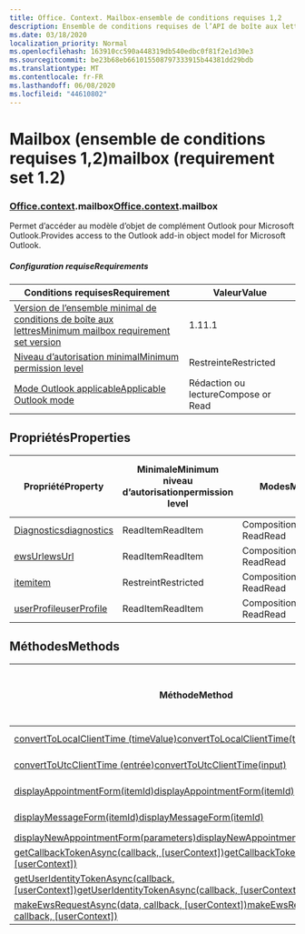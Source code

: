 ```yaml
---
title: Office. Context. Mailbox-ensemble de conditions requises 1,2
description: Ensemble de conditions requises de l’API de boîte aux lettres Outlook 1,2 du modèle objet boîte aux lettres.
ms.date: 03/18/2020
localization_priority: Normal
ms.openlocfilehash: 163910cc590a448319db540edbc0f81f2e1d30e3
ms.sourcegitcommit: be23b68eb661015508797333915b44381dd29bdb
ms.translationtype: MT
ms.contentlocale: fr-FR
ms.lasthandoff: 06/08/2020
ms.locfileid: "44610802"
---
```

# <a name="mailbox-requirement-set-12"></a><span data-ttu-id="543f5-103">Mailbox (ensemble de conditions requises 1,2)</span><span class="sxs-lookup"><span data-stu-id="543f5-103">mailbox (requirement set 1.2)</span></span>

### <a name="officecontextmailbox"></a><span data-ttu-id="543f5-104">[Office](office.md)[.context](office.context.md).mailbox</span><span class="sxs-lookup"><span data-stu-id="543f5-104">[Office](office.md)[.context](office.context.md).mailbox</span></span>

<span data-ttu-id="543f5-105">Permet d’accéder au modèle d’objet de complément Outlook pour Microsoft Outlook.</span><span class="sxs-lookup"><span data-stu-id="543f5-105">Provides access to the Outlook add-in object model for Microsoft Outlook.</span></span>

##### <a name="requirements"></a><span data-ttu-id="543f5-106">Configuration requise</span><span class="sxs-lookup"><span data-stu-id="543f5-106">Requirements</span></span>

|<span data-ttu-id="543f5-107">Conditions requises</span><span class="sxs-lookup"><span data-stu-id="543f5-107">Requirement</span></span>| <span data-ttu-id="543f5-108">Valeur</span><span class="sxs-lookup"><span data-stu-id="543f5-108">Value</span></span>|
|---|---|
|[<span data-ttu-id="543f5-109">Version de l’ensemble minimal de conditions de boîte aux lettres</span><span class="sxs-lookup"><span data-stu-id="543f5-109">Minimum mailbox requirement set version</span></span>](../../requirement-sets/outlook-api-requirement-sets.md)| <span data-ttu-id="543f5-110">1.1</span><span class="sxs-lookup"><span data-stu-id="543f5-110">1.1</span></span>|
|[<span data-ttu-id="543f5-111">Niveau d’autorisation minimal</span><span class="sxs-lookup"><span data-stu-id="543f5-111">Minimum permission level</span></span>](../../../outlook/understanding-outlook-add-in-permissions.md)| <span data-ttu-id="543f5-112">Restreinte</span><span class="sxs-lookup"><span data-stu-id="543f5-112">Restricted</span></span>|
|[<span data-ttu-id="543f5-113">Mode Outlook applicable</span><span class="sxs-lookup"><span data-stu-id="543f5-113">Applicable Outlook mode</span></span>](../../../outlook/outlook-add-ins-overview.md#extension-points)| <span data-ttu-id="543f5-114">Rédaction ou lecture</span><span class="sxs-lookup"><span data-stu-id="543f5-114">Compose or Read</span></span>|

## <a name="properties"></a><span data-ttu-id="543f5-115">Propriétés</span><span class="sxs-lookup"><span data-stu-id="543f5-115">Properties</span></span>

| <span data-ttu-id="543f5-116">Propriété</span><span class="sxs-lookup"><span data-stu-id="543f5-116">Property</span></span> | <span data-ttu-id="543f5-117">Minimale</span><span class="sxs-lookup"><span data-stu-id="543f5-117">Minimum</span></span><br><span data-ttu-id="543f5-118">niveau d’autorisation</span><span class="sxs-lookup"><span data-stu-id="543f5-118">permission level</span></span> | <span data-ttu-id="543f5-119">Modes</span><span class="sxs-lookup"><span data-stu-id="543f5-119">Modes</span></span> | <span data-ttu-id="543f5-120">Type de retour</span><span class="sxs-lookup"><span data-stu-id="543f5-120">Return type</span></span> | <span data-ttu-id="543f5-121">Minimale</span><span class="sxs-lookup"><span data-stu-id="543f5-121">Minimum</span></span><br><span data-ttu-id="543f5-122">ensemble de conditions requises</span><span class="sxs-lookup"><span data-stu-id="543f5-122">requirement set</span></span> |
|---|---|---|---|:---:|
| [<span data-ttu-id="543f5-123">Diagnostics</span><span class="sxs-lookup"><span data-stu-id="543f5-123">diagnostics</span></span>](/javascript/api/outlook/office.mailbox?view=outlook-js-1.2#diagnostics) | <span data-ttu-id="543f5-124">ReadItem</span><span class="sxs-lookup"><span data-stu-id="543f5-124">ReadItem</span></span> | <span data-ttu-id="543f5-125">Composition</span><span class="sxs-lookup"><span data-stu-id="543f5-125">Compose</span></span><br><span data-ttu-id="543f5-126">Read</span><span class="sxs-lookup"><span data-stu-id="543f5-126">Read</span></span> | [<span data-ttu-id="543f5-127">Diagnostics</span><span class="sxs-lookup"><span data-stu-id="543f5-127">Diagnostics</span></span>](/javascript/api/outlook/office.diagnostics?view=outlook-js-1.2) | [<span data-ttu-id="543f5-128">1.1</span><span class="sxs-lookup"><span data-stu-id="543f5-128">1.1</span></span>](../requirement-set-1.1/outlook-requirement-set-1.1.md) |
| [<span data-ttu-id="543f5-129">ewsUrl</span><span class="sxs-lookup"><span data-stu-id="543f5-129">ewsUrl</span></span>](/javascript/api/outlook/office.mailbox?view=outlook-js-1.2#ewsurl) | <span data-ttu-id="543f5-130">ReadItem</span><span class="sxs-lookup"><span data-stu-id="543f5-130">ReadItem</span></span> | <span data-ttu-id="543f5-131">Composition</span><span class="sxs-lookup"><span data-stu-id="543f5-131">Compose</span></span><br><span data-ttu-id="543f5-132">Read</span><span class="sxs-lookup"><span data-stu-id="543f5-132">Read</span></span> | <span data-ttu-id="543f5-133">String</span><span class="sxs-lookup"><span data-stu-id="543f5-133">String</span></span> | [<span data-ttu-id="543f5-134">1.1</span><span class="sxs-lookup"><span data-stu-id="543f5-134">1.1</span></span>](../requirement-set-1.1/outlook-requirement-set-1.1.md) |
| [<span data-ttu-id="543f5-135">item</span><span class="sxs-lookup"><span data-stu-id="543f5-135">item</span></span>](office.context.mailbox.item.md) | <span data-ttu-id="543f5-136">Restreint</span><span class="sxs-lookup"><span data-stu-id="543f5-136">Restricted</span></span> | <span data-ttu-id="543f5-137">Composition</span><span class="sxs-lookup"><span data-stu-id="543f5-137">Compose</span></span><br><span data-ttu-id="543f5-138">Read</span><span class="sxs-lookup"><span data-stu-id="543f5-138">Read</span></span> | [<span data-ttu-id="543f5-139">Élément</span><span class="sxs-lookup"><span data-stu-id="543f5-139">Item</span></span>](/javascript/api/outlook/office.item?view=outlook-js-1.2) | [<span data-ttu-id="543f5-140">1.1</span><span class="sxs-lookup"><span data-stu-id="543f5-140">1.1</span></span>](../requirement-set-1.1/outlook-requirement-set-1.1.md) |
| [<span data-ttu-id="543f5-141">userProfile</span><span class="sxs-lookup"><span data-stu-id="543f5-141">userProfile</span></span>](/javascript/api/outlook/office.mailbox?view=outlook-js-1.2#userprofile) | <span data-ttu-id="543f5-142">ReadItem</span><span class="sxs-lookup"><span data-stu-id="543f5-142">ReadItem</span></span> | <span data-ttu-id="543f5-143">Composition</span><span class="sxs-lookup"><span data-stu-id="543f5-143">Compose</span></span><br><span data-ttu-id="543f5-144">Read</span><span class="sxs-lookup"><span data-stu-id="543f5-144">Read</span></span> | [<span data-ttu-id="543f5-145">Profil</span><span class="sxs-lookup"><span data-stu-id="543f5-145">UserProfile</span></span>](/javascript/api/outlook/office.userprofile?view=outlook-js-1.2) | [<span data-ttu-id="543f5-146">1.1</span><span class="sxs-lookup"><span data-stu-id="543f5-146">1.1</span></span>](../requirement-set-1.1/outlook-requirement-set-1.1.md) |

## <a name="methods"></a><span data-ttu-id="543f5-147">Méthodes</span><span class="sxs-lookup"><span data-stu-id="543f5-147">Methods</span></span>

| <span data-ttu-id="543f5-148">Méthode</span><span class="sxs-lookup"><span data-stu-id="543f5-148">Method</span></span> | <span data-ttu-id="543f5-149">Minimale</span><span class="sxs-lookup"><span data-stu-id="543f5-149">Minimum</span></span><br><span data-ttu-id="543f5-150">niveau d’autorisation</span><span class="sxs-lookup"><span data-stu-id="543f5-150">permission level</span></span> | <span data-ttu-id="543f5-151">Modes</span><span class="sxs-lookup"><span data-stu-id="543f5-151">Modes</span></span> | <span data-ttu-id="543f5-152">Minimale</span><span class="sxs-lookup"><span data-stu-id="543f5-152">Minimum</span></span><br><span data-ttu-id="543f5-153">ensemble de conditions requises</span><span class="sxs-lookup"><span data-stu-id="543f5-153">requirement set</span></span> |
|---|---|---|:---:|
| [<span data-ttu-id="543f5-154">convertToLocalClientTime (timeValue)</span><span class="sxs-lookup"><span data-stu-id="543f5-154">convertToLocalClientTime(timeValue)</span></span>](/javascript/api/outlook/office.mailbox?view=outlook-js-1.2#converttolocalclienttime-timevalue-) | <span data-ttu-id="543f5-155">ReadItem</span><span class="sxs-lookup"><span data-stu-id="543f5-155">ReadItem</span></span> | <span data-ttu-id="543f5-156">Composition</span><span class="sxs-lookup"><span data-stu-id="543f5-156">Compose</span></span><br><span data-ttu-id="543f5-157">Read</span><span class="sxs-lookup"><span data-stu-id="543f5-157">Read</span></span> | [<span data-ttu-id="543f5-158">1.1</span><span class="sxs-lookup"><span data-stu-id="543f5-158">1.1</span></span>](../requirement-set-1.1/outlook-requirement-set-1.1.md) |
| [<span data-ttu-id="543f5-159">convertToUtcClientTime (entrée)</span><span class="sxs-lookup"><span data-stu-id="543f5-159">convertToUtcClientTime(input)</span></span>](/javascript/api/outlook/office.mailbox?view=outlook-js-1.2#converttoutcclienttime-input-) | <span data-ttu-id="543f5-160">ReadItem</span><span class="sxs-lookup"><span data-stu-id="543f5-160">ReadItem</span></span> | <span data-ttu-id="543f5-161">Composition</span><span class="sxs-lookup"><span data-stu-id="543f5-161">Compose</span></span><br><span data-ttu-id="543f5-162">Read</span><span class="sxs-lookup"><span data-stu-id="543f5-162">Read</span></span> | [<span data-ttu-id="543f5-163">1.1</span><span class="sxs-lookup"><span data-stu-id="543f5-163">1.1</span></span>](../requirement-set-1.1/outlook-requirement-set-1.1.md) |
| [<span data-ttu-id="543f5-164">displayAppointmentForm(itemId)</span><span class="sxs-lookup"><span data-stu-id="543f5-164">displayAppointmentForm(itemId)</span></span>](/javascript/api/outlook/office.mailbox?view=outlook-js-1.2#displayappointmentform-itemid-) | <span data-ttu-id="543f5-165">ReadItem</span><span class="sxs-lookup"><span data-stu-id="543f5-165">ReadItem</span></span> | <span data-ttu-id="543f5-166">Composition</span><span class="sxs-lookup"><span data-stu-id="543f5-166">Compose</span></span><br><span data-ttu-id="543f5-167">Read</span><span class="sxs-lookup"><span data-stu-id="543f5-167">Read</span></span> | [<span data-ttu-id="543f5-168">1.1</span><span class="sxs-lookup"><span data-stu-id="543f5-168">1.1</span></span>](../requirement-set-1.1/outlook-requirement-set-1.1.md) |
| [<span data-ttu-id="543f5-169">displayMessageForm(itemId)</span><span class="sxs-lookup"><span data-stu-id="543f5-169">displayMessageForm(itemId)</span></span>](/javascript/api/outlook/office.mailbox?view=outlook-js-1.2#displaymessageform-itemid-) | <span data-ttu-id="543f5-170">ReadItem</span><span class="sxs-lookup"><span data-stu-id="543f5-170">ReadItem</span></span> | <span data-ttu-id="543f5-171">Composition</span><span class="sxs-lookup"><span data-stu-id="543f5-171">Compose</span></span><br><span data-ttu-id="543f5-172">Read</span><span class="sxs-lookup"><span data-stu-id="543f5-172">Read</span></span> | [<span data-ttu-id="543f5-173">1.1</span><span class="sxs-lookup"><span data-stu-id="543f5-173">1.1</span></span>](../requirement-set-1.1/outlook-requirement-set-1.1.md) |
| [<span data-ttu-id="543f5-174">displayNewAppointmentForm(parameters)</span><span class="sxs-lookup"><span data-stu-id="543f5-174">displayNewAppointmentForm(parameters)</span></span>](/javascript/api/outlook/office.mailbox?view=outlook-js-1.2#displaynewappointmentform-parameters-) | <span data-ttu-id="543f5-175">ReadItem</span><span class="sxs-lookup"><span data-stu-id="543f5-175">ReadItem</span></span> | <span data-ttu-id="543f5-176">Read</span><span class="sxs-lookup"><span data-stu-id="543f5-176">Read</span></span> | [<span data-ttu-id="543f5-177">1.1</span><span class="sxs-lookup"><span data-stu-id="543f5-177">1.1</span></span>](../requirement-set-1.1/outlook-requirement-set-1.1.md) |
| <span data-ttu-id="543f5-178">[getCallbackTokenAsync(callback, [userContext])](/javascript/api/outlook/office.mailbox?view=outlook-js-1.2#getcallbacktokenasync-callback--usercontext-)</span><span class="sxs-lookup"><span data-stu-id="543f5-178">[getCallbackTokenAsync(callback, [userContext])](/javascript/api/outlook/office.mailbox?view=outlook-js-1.2#getcallbacktokenasync-callback--usercontext-)</span></span> | <span data-ttu-id="543f5-179">ReadItem</span><span class="sxs-lookup"><span data-stu-id="543f5-179">ReadItem</span></span> | <span data-ttu-id="543f5-180">Composition</span><span class="sxs-lookup"><span data-stu-id="543f5-180">Compose</span></span><br><span data-ttu-id="543f5-181">Read</span><span class="sxs-lookup"><span data-stu-id="543f5-181">Read</span></span> | [<span data-ttu-id="543f5-182">1.3</span><span class="sxs-lookup"><span data-stu-id="543f5-182">1.3</span></span>](../requirement-set-1.3/outlook-requirement-set-1.3.md)<br>[<span data-ttu-id="543f5-183">1.1</span><span class="sxs-lookup"><span data-stu-id="543f5-183">1.1</span></span>](../requirement-set-1.1/outlook-requirement-set-1.1.md) |
| <span data-ttu-id="543f5-184">[getUserIdentityTokenAsync(callback, [userContext])](/javascript/api/outlook/office.mailbox?view=outlook-js-1.2#getuseridentitytokenasync-callback--usercontext-)</span><span class="sxs-lookup"><span data-stu-id="543f5-184">[getUserIdentityTokenAsync(callback, [userContext])](/javascript/api/outlook/office.mailbox?view=outlook-js-1.2#getuseridentitytokenasync-callback--usercontext-)</span></span> | <span data-ttu-id="543f5-185">ReadItem</span><span class="sxs-lookup"><span data-stu-id="543f5-185">ReadItem</span></span> | <span data-ttu-id="543f5-186">Composition</span><span class="sxs-lookup"><span data-stu-id="543f5-186">Compose</span></span><br><span data-ttu-id="543f5-187">Read</span><span class="sxs-lookup"><span data-stu-id="543f5-187">Read</span></span> | [<span data-ttu-id="543f5-188">1.1</span><span class="sxs-lookup"><span data-stu-id="543f5-188">1.1</span></span>](../requirement-set-1.1/outlook-requirement-set-1.1.md) |
| <span data-ttu-id="543f5-189">[makeEwsRequestAsync(data, callback, [userContext])](/javascript/api/outlook/office.mailbox?view=outlook-js-1.2#makeewsrequestasync-data--callback--usercontext-)</span><span class="sxs-lookup"><span data-stu-id="543f5-189">[makeEwsRequestAsync(data, callback, [userContext])](/javascript/api/outlook/office.mailbox?view=outlook-js-1.2#makeewsrequestasync-data--callback--usercontext-)</span></span> | <span data-ttu-id="543f5-190">ReadWriteMailbox</span><span class="sxs-lookup"><span data-stu-id="543f5-190">ReadWriteMailbox</span></span> | <span data-ttu-id="543f5-191">Composition</span><span class="sxs-lookup"><span data-stu-id="543f5-191">Compose</span></span><br><span data-ttu-id="543f5-192">Read</span><span class="sxs-lookup"><span data-stu-id="543f5-192">Read</span></span> | [<span data-ttu-id="543f5-193">1.1</span><span class="sxs-lookup"><span data-stu-id="543f5-193">1.1</span></span>](../requirement-set-1.1/outlook-requirement-set-1.1.md) |
